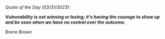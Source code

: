 *Quote of the Day (03/31/2023):*

_**Vulnerability is not winning or losing; it's having the courage to show up and be seen when we have no control over the outcome.**_

Brene Brown